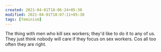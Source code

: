 ```yaml
---
created: 2021-04-01T18:06:24+05:30
modified: 2021-04-01T18:07:11+05:30
tags: [feminism]
---
```


 The thing with men who kill sex workers; they'd like to do it to any of us. They just think nobody will care if they focus on sex workers. Cos all too often they are right. 
